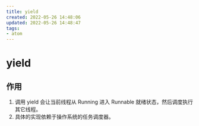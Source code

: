 ```yaml
---
title: yield
created: 2022-05-26 14:48:06
updated: 2022-05-26 14:48:47
tags: 
- atom
---
```

# yield

## 作用

1. 调用 yield 会让当前线程从 Running 进入 Runnable  就绪状态，然后调度执行其它线程。
2. 具体的实现依赖于操作系统的任务调度器。

